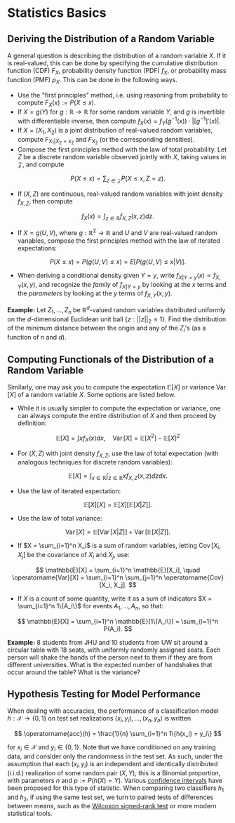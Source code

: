 # Statistics Basics

## Deriving the Distribution of a Random Variable

A general question is describing the distribution of a random variable $X$.
If it is real-valued, this can be done by specifying the cumulative distribution function (CDF) $F_X$, 
probability density function (PDF) $f_X$, or probability mass function (PMF) $p_X$. This can be done in the following ways.
- Use the "first principles" method, i.e. using reasoning from probability to compute $F_X(x) := P(X \leq x)$.
- If $X = g(Y)$ for $g: \mathbb{R} \rightarrow \mathbb{R}$ for some random variable $Y$, and $g$ is invertible with differentiable inverse, then
compute $f_X(x) = f_Y(g^{-1}(x)) \cdot |[g^{-1}]'(x)|$.
- If $X = (X_1, X_2)$ is a joint distribution of real-valued random variables, compute $F_{X_1 | X_2 = x_2}$ and $F_{X_2}$ (or the corresponding densities).
- Compose the first principles method with the law of total probability. Let $Z$ be a discrete random variable observed jointly with $X$, taking values in $\mathcal{Z}$, and compute

$$
P(X \leq x) = \sum_{z \in \mathcal{Z}} P(X \leq x, Z = z).
$$

- If $(X, Z)$ are continuous, real-valued random variables with joint density $f_{X, Z}$, then compute

$$
f_X(x) = \int_{z \in \mathbb{R}} f_{X, Z}(x, z)dz.
$$

- If $X = g(U, V)$, where $g: \mathbb{R}^2 \rightarrow \mathbb{R}$ and $U$ and $V$ are real-valued random variables, compose the first
principles method with the law of iterated expectations:

$$
P(X \leq x) = P(g(U, V) \leq x) = E[P(g(U, V) \leq x | V)].
$$

- When deriving a conditional density given $Y = y$, write $f_{X | Y = y}(x) \propto f_{X, Y}(x, y)$, and recognize the 
*family* of $f_{X | Y = y}$ by looking at the $x$ terms and the *parameters* by looking at the $y$ terms of $f_{X, Y}(x, y)$.

**Example:** Let $Z_1, \ldots, Z_n$ be $\mathbb{R}^d$-valued random variables distributed uniformly on the $d$-dimensional Euclidean unit ball $\lbrace z: ||z||_2 \leq 1\rbrace$. Find the distribution of the minimum distance between the origin and any of the $Z_i$'s (as a function of $n$ and $d$).

## Computing Functionals of the Distribution of a Random Variable

Similarly, one may ask you to compute the expectation $\mathbb{E}[X]$ or variance $\operatorname{Var}[X]$ of a random variable $X$. Some options are listed below.
- While it is usually simpler to compute the expectation or variance, one can always compute the entire distribution of $X$ and then proceed by definition:

$$
\mathbb{E}[X] = \int x f_X(x) dx, \quad \operatorname{Var}[X] = \mathbb{E}[X^2] - \mathbb{E}[X]^2
$$

- For $(X, Z)$ with joint density $f_{X, Z}$, use the law of total expectation (with analogous techniques for discrete random variables):

$$
\mathbb{E}[X] = \int_{x \in \mathbb{R}}\int_{z \in \mathbb{R}} x f_{X, Z}(x, z)dzdx.
$$

- Use the law of iterated expectation:

$$
\mathbb{E}[X][X] = \mathbb{E}[X][\mathbb{E}[X | Z]].
$$

- Use the law of total variance:

$$
\operatorname{Var}[X] = \mathbb{E}[\operatorname{Var}[X|Z]] + \operatorname{Var}[\mathbb{E}[X|Z]].
$$

- If $X = \sum_{i=1}^n X_i$ is a sum of random variables, letting $\operatorname{Cov}[X_i, X_j]$ be the covariance of $X_i$ and $X_j$, use:

$$
\mathbb{E}[X] = \sum_{i=1}^n \mathbb{E}[X_i], \quad \operatorname{Var}[X] = \sum_{i=1}^n \sum_{j=1}^n \operatorname{Cov}[X_i, X_j].
$$

- If $X$ is a count of some quantity, write it as a sum of indicators $X = \sum_{i=1}^n 1\{A_i\}$ for events $A_1, \ldots, A_n$, so that:

$$
\mathbb{E}[X] = \sum_{i=1}^n \mathbb{E}[1\{A_i\}] = \sum_{i=1}^n P(A_i). 
$$

**Example:** 8 students from JHU and 10 students from UW sit around a circular table with 18 seats, with uniformly randomly assigned seats. Each person will shake the hands of the person next to them if they are from different universities. What is the expected number of handshakes that occur around the table? What is the variance?


## Hypothesis Testing for Model Performance

When dealing with accuracies, the performance of a classification model $h: \mathcal{X} \rightarrow \{0, 1\}$ on test set realizations $(x_i, y_i), ..., (x_n, y_n)$ is written

$$
    \operatorname{acc}(h) = \frac{1}{n} \sum_{i=1}^n 1\{h(x_i) = y_i\}
$$

for $x_i \in \mathcal{X}$ and $y_i \in \{0, 1\}$. Note that we have conditioned on any training data, and consider only the randomness in the test set. 
As such, under the assumption that each $(x_i, y_i)$ is an independent and identically distributed (i.i.d.) realization of some random pair $(X, Y)$, this is a Binomial proportion, with parameters $n$ and $p := P(h(X) = Y)$. Various [confidence intervals](https://en.wikipedia.org/wiki/Binomial_proportion_confidence_interval) have been proposed for this type of statistic. When comparing two classifiers $h_1$ and $h_2$, if using the same test set, we turn to paired tests of differences between means, such as the [Wilcoxon signed-rank test](https://en.wikipedia.org/wiki/Wilcoxon_signed-rank_test) or more modern statistical tools.